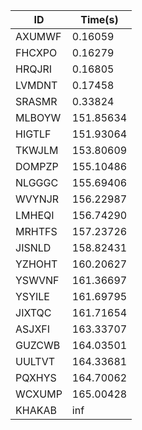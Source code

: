 |ID|Time(s)|
|-|-|
|AXUMWF|0.16059|
|FHCXPO|0.16279|
|HRQJRI|0.16805|
|LVMDNT|0.17458|
|SRASMR|0.33824|
|MLBOYW|151.85634|
|HIGTLF|151.93064|
|TKWJLM|153.80609|
|DOMPZP|155.10486|
|NLGGGC|155.69406|
|WVYNJR|156.22987|
|LMHEQI|156.74290|
|MRHTFS|157.23726|
|JISNLD|158.82431|
|YZHOHT|160.20627|
|YSWVNF|161.36697|
|YSYILE|161.69795|
|JIXTQC|161.71654|
|ASJXFI|163.33707|
|GUZCWB|164.03501|
|UULTVT|164.33681|
|PQXHYS|164.70062|
|WCXUMP|165.00428|
|KHAKAB|inf|
